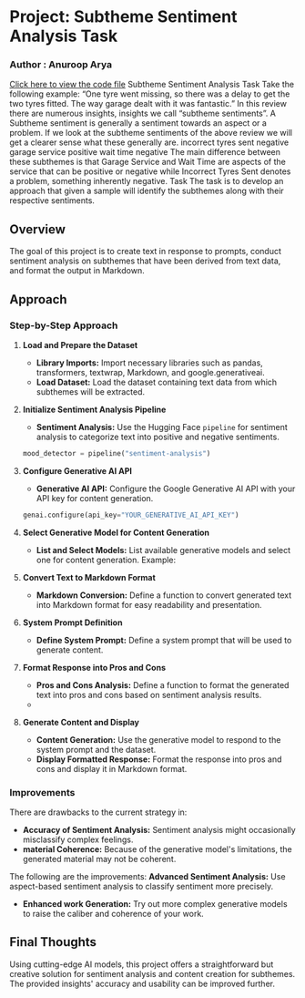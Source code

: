 # Project: Subtheme Sentiment Analysis Task 
### Author : Anuroop Arya

[Click here to view the code file](https://github.com/mylifeasAnuroop/-Intern-Data-Scientist-Assignment-/blob/main/Oriserve_Intern_Assignment_.ipynb)
Subtheme Sentiment Analysis Task
Take the following example:
“One tyre went missing, so there was a delay to get the two tyres fitted. The way garage dealt
with it was fantastic.”
In this review there are numerous insights, insights we call “subtheme sentiments”. A Subtheme
sentiment is generally a sentiment towards an aspect or a problem.
If we look at the subtheme sentiments of the above review we will get a clearer sense what these
generally are.
incorrect tyres sent negative garage service positive wait time negative
The main difference between these subthemes is that Garage Service and Wait Time are aspects
of the service that can be positive or negative while
Incorrect Tyres Sent denotes a problem, something inherently negative.
Task
The task is to develop an approach that given a sample will identify the subthemes along with
their respective sentiments.

 
## Overview
The goal of this project is to create text in response to prompts, conduct sentiment analysis on subthemes that have been derived from text data, and format the output in Markdown.



## Approach
### Step-by-Step Approach

1. **Load and Prepare the Dataset**
   - **Library Imports:** Import necessary libraries such as pandas, transformers, textwrap, Markdown, and google.generativeai.
   - **Load Dataset:** Load the dataset containing text data from which subthemes will be extracted.
  

2. **Initialize Sentiment Analysis Pipeline**
   - **Sentiment Analysis:** Use the Hugging Face `pipeline` for sentiment analysis to categorize text into positive and negative sentiments.
   ```python
   mood_detector = pipeline("sentiment-analysis")
   ```

3. **Configure Generative AI API**
   - **Generative AI API:** Configure the Google Generative AI API with your API key for content generation.
   ```python
   genai.configure(api_key="YOUR_GENERATIVE_AI_API_KEY")
   ```

4. **Select Generative Model for Content Generation**
   - **List and Select Models:** List available generative models and select one for content generation. Example:


5. **Convert Text to Markdown Format**
   - **Markdown Conversion:** Define a function to convert generated text into Markdown format for easy readability and presentation.


6. **System Prompt Definition**
   - **Define System Prompt:** Define a system prompt that will be used to generate content.

 
7. **Format Response into Pros and Cons**
   - **Pros and Cons Analysis:** Define a function to format the generated text into pros and cons based on sentiment analysis results.
   - 

8. **Generate Content and Display**
   - **Content Generation:** Use the generative model to respond to the system prompt and the dataset.
   - **Display Formatted Response:** Format the response into pros and cons and display it in Markdown format.

### Improvements
There are drawbacks to the current strategy in:
- **Accuracy of Sentiment Analysis:** Sentiment analysis might occasionally misclassify complex feelings.
- **material Coherence:** Because of the generative model's limitations, the generated material may not be coherent.

The following are the improvements: **Advanced Sentiment Analysis:** Use aspect-based sentiment analysis to classify sentiment more precisely.
- **Enhanced work Generation:** Try out more complex generative models to raise the caliber and coherence of your work.

## Final Thoughts 
Using cutting-edge AI models, this project offers a straightforward but creative solution for sentiment analysis and content creation for subthemes. The provided insights' accuracy and usability can be improved further.
